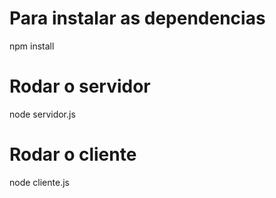 # Para instalar as dependencias
npm install

# Rodar o servidor
node servidor.js

# Rodar o cliente
node cliente.js